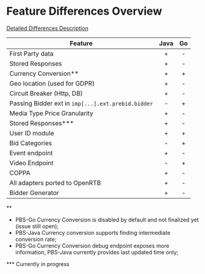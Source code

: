 # Feature Differences Overview

[Detailed Differences Description](differenceBetweenPBSGo-and-Java.md)

 Feature | Java | Go 
| --- | :---: | :---:|
First Party data |+|-
Stored Responses |+|-
Currency Conversion** |+|+
Geo location (used for GDPR) |+|-
Circuit Breaker (Http, DB) |+|-
Passing Bidder ext in `imp[...].ext.prebid.bidder` |-|+
Media Type Price Granularity |+|-
Stored Responses*** |+|-
User ID module |+|+
Bid Categories |-|+
Event endpoint |+|-
Video Endpoint |-|+
COPPA |+|-
All adapters ported to OpenRTB |+|-
Bidder Generator |+|-


**
* PBS-Go Currency Conversion is disabled by default and not finalized yet (issue still open);
* PBS-Java Currency conversion supports finding intermediate conversion rate;
* PBS-Go Currency Conversion debug endpoint exposes more information, PBS-Java currently provides last updated time only;

*** Currently in progress